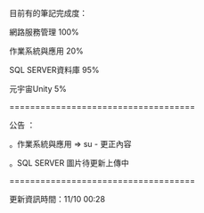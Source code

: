 目前有的筆記完成度：

網路服務管理 100%

作業系統與應用 20%

SQL SERVER資料庫 95%

元宇宙Unity 5%

====================================

公告 ：

。作業系統與應用 => su - 更正內容

。SQL SERVER 圖片待更新上傳中

====================================

更新資訊時間：11/10 00:28
